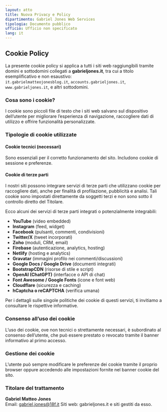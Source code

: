 ```yaml
---
layout: atto
title: Nuova Privacy e Policy
dipartimento: Gabriel Jones Web Services
tipologia: Documento pubblico
ufficio: Ufficio non specificato
lang: it
---
```

## Cookie Policy

La presente cookie policy si applica a tutti i siti web raggiungibili tramite domini e sottodomini collegati a **gabrieljones.it**, tra cui a titolo esemplificativo e non esaustivo:  
`it.gabrielmatteojonesblog.it`, `accounts.gabrieljones.it`, `www.gabrieljones.it`, e altri sottodomini.

### Cosa sono i cookie?

I cookie sono piccoli file di testo che i siti web salvano sul dispositivo dell’utente per migliorare l’esperienza di navigazione, raccogliere dati di utilizzo e offrire funzionalità personalizzate.

### Tipologie di cookie utilizzate

#### Cookie tecnici (necessari)
Sono essenziali per il corretto funzionamento del sito. Includono cookie di sessione e preferenze.

#### Cookie di terze parti
I nostri siti possono integrare servizi di terze parti che utilizzano cookie per raccogliere dati, anche per finalità di profilazione, pubblicità e analisi. Tali cookie sono impostati direttamente da soggetti terzi e non sono sotto il controllo diretto del Titolare.

Ecco alcuni dei servizi di terze parti integrati o potenzialmente integrabili:

- **YouTube** (video embedded)
- **Instagram** (feed, widget)
- **Facebook** (pulsanti, commenti, condivisioni)
- **Twitter/X** (tweet incorporati)
- **Zoho** (moduli, CRM, email)
- **Firebase** (autenticazione, analytics, hosting)
- **Netlify** (hosting e analytics)
- **Gravatar** (immagini profilo nei commenti/discussioni)
- **Google Docs / Google Drive** (documenti integrati)
- **BootstrapCDN** (risorse di stile e script)
- **OpenAI (ChatGPT)** (interfacce o API di chat)
- **Font Awesome / Google Fonts** (icone e font web)
- **Cloudflare** (sicurezza e caching)
- **hCaptcha o reCAPTCHA** (verifica umana)

Per i dettagli sulle singole politiche dei cookie di questi servizi, ti invitiamo a consultare le rispettive informative.

### Consenso all’uso dei cookie

L’uso dei cookie, ove non tecnici o strettamente necessari, è subordinato al consenso dell’utente, che può essere prestato o revocato tramite il banner informativo al primo accesso.

### Gestione dei cookie

L’utente può sempre modificare le preferenze dei cookie tramite il proprio browser oppure accedendo alle impostazioni fornite nel banner cookie del sito.

### Titolare del trattamento

**Gabriel Matteo Jones**  
Email: gabriel.jones@18f.it
Siti web: gabrieljones.it e siti gestiti da esso.